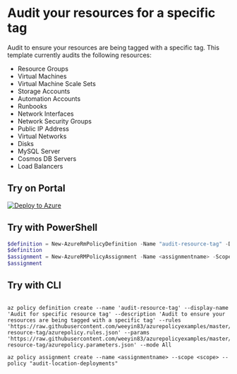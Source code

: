 # Audit your resources for a specific tag

Audit to ensure your resources are being tagged with a specific tag.  This template currently audits the following resources:

* Resource Groups
* Virtual Machines
* Virtual Machine Scale Sets
* Storage Accounts
* Automation Accounts
* Runbooks
* Network Interfaces
* Network Security Groups
* Public IP Address
* Virtual Networks
* Disks
* MySQL Server
* Cosmos DB Servers
* Load Balancers

## Try on Portal

[![Deploy to Azure](http://azuredeploy.net/deploybutton.png)](https://portal.azure.com/?feature.customportal=false&microsoft_azure_policy=true&microsoft_azure_policy_policyinsights=true&feature.microsoft_azure_security_policy=true&microsoft_azure_marketplace_policy=true#blade/Microsoft_Azure_Policy/CreatePolicyDefinitionBlade/uri/https%3A%2F%2Fraw.githubusercontent.com%2Fweeyin83%2Fazurepolicyexamples%2Fmaster%2FTagging%2Faudit-resource-tag%2Fazurepolicy.json)

## Try with PowerShell

````powershell
$definition = New-AzureRmPolicyDefinition -Name "audit-resource-tag" -DisplayName "Audit for specific resource tag" -description "Audit to ensure your resources are being tagged with a specific tag" -Policy 'https://raw.githubusercontent.com/weeyin83/azurepolicyexamples/master/Tagging/audit-resource-tag/azurepolicy.rules.json' -Parameter 'https://raw.githubusercontent.com/weeyin83/azurepolicyexamples/master/ATagging/audit-resource-tag/azurepolicy.parameters.json' -Mode All
$definition
$assignment = New-AzureRMPolicyAssignment -Name <assignmentname> -Scope <scope>  -PolicyDefinition $definition
$assignment
````

## Try with CLI

````cli

az policy definition create --name 'audit-resource-tag' --display-name 'Audit for specific resource tag' --description 'Audit to ensure your resources are being tagged with a specific tag' --rules 'https://raw.githubusercontent.com/weeyin83/azurepolicyexamples/master/Tagging/audit-resource-tag/azurepolicy.rules.json' --params 'https://raw.githubusercontent.com/weeyin83/azurepolicyexamples/master/Tagging/audit-resource-tag/azurepolicy.parameters.json' --mode All

az policy assignment create --name <assignmentname> --scope <scope> --policy "audit-location-deployments"

````